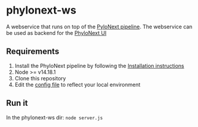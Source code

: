 # phylonext-ws

A webservice that runs on top of the [PyloNext pipeline](https://github.com/vmikk/PhyloNext).
The webservice can be used as backend for the [PhyloNext UI](https://github.com/gbif/phylonext-ui)

## Requirements
1. Install the PhyloNext pipeline by following the [Installation instructions](https://phylonext.github.io/installation/)
2. Node >= v14.18.1
3. Clone this repository
4. Edit the [config file](https://github.com/gbif/phylonext-ws/blob/master/config.js) to reflect your local environment

## Run it
In the phylonext-ws dir: 
`node server.js`
